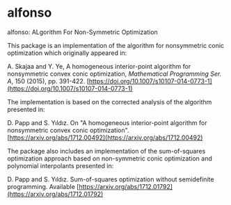 # alfonso
alfonso: ALgorithm For Non-Symmetric Optimization

This package is an implementation of the algorithm for nonsymmetric conic optimization which originally appeared in:

A. Skajaa and Y. Ye, A homogeneous interior-point algorithm for nonsymmetric convex conic optimization, *Mathematical Programming Ser. A*, 150 (2015), pp. 391-422. [https://doi.org/10.1007/s10107-014-0773-1](https://doi.org/10.1007/s10107-014-0773-1)

The implementation is based on the corrected analysis of the algorithm presented in:

D. Papp and S. Yıldız. On "A homogeneous interior-point algorithm for nonsymmetric convex conic optimization". [https://arxiv.org/abs/1712.00492](https://arxiv.org/abs/1712.00492)

The package also includes an implementation of the sum-of-squares optimization approach based on non-symmetric conic optimization and polynomial interpolants presented in:

D. Papp and S. Yıldız. Sum-of-squares optimization without semidefinite programming. Available [https://arxiv.org/abs/1712.01792](https://arxiv.org/abs/1712.01792)
